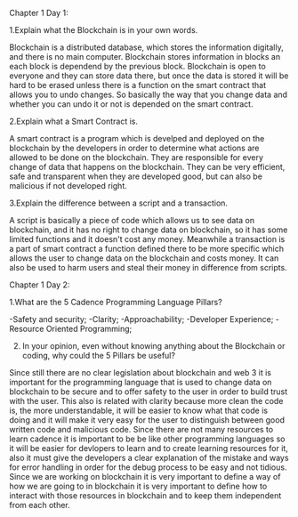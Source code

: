 Chapter 1 Day 1:

1.Explain what the Blockchain is in your own words. 

Blockchain is a distributed database, which stores the information digitally, and there is no main computer. Blockchain stores information in blocks an each block is 
dependend by the previous block. Blockchain is open to everyone and they can store data there, but once the data is stored it will be hard to be erased unless there is 
a function on the smart contract that allows you to undo changes. So basically the way that you change data and whether you can undo it or not is depended on the smart 
contract.

2.Explain what a Smart Contract is.

A smart contract is a program which is develped and deployed on the blockchain by the developers in order to determine what actions are allowed to be done on the
blockchain. They are responsible for every change of data that happens on the blockchain. They can be very efficient, safe and transparent when they are developed good,
but can also be malicious if not developed right.

3.Explain the difference between a script and a transaction.

A script is basically a piece of code which allows us to see data on blockchain, and it has no right to change data on blockchain, so it has some limited functions 
and it doesn't cost any money. Meanwhile a transaction is a part of smart contract a function defined there to be more specific which allows the user to change data
on the blockchain and costs money. It can also be used to harm users and steal their money in difference from scripts. 

Chapter 1 Day 2:

1.What are the 5 Cadence Programming Language Pillars?

  -Safety and security;
  -Clarity;
  -Approachability;
  -Developer Experience;
  -Resource Oriented Programming;
  
2. In your opinion, even without knowing anything about the Blockchain or coding, why could the 5 Pillars be useful?

Since still there are no clear legislation about blockchain and web 3 it is important for the programming language that is used to change data on blockchain to be secure and to offer safety to the user in order to build trust with the user. This also is related with clarity because more clean the code is, the more understandable, it will be easier to know what that code is doing and it will make it very easy for the user to distinguish between good written code and malicious code. Since there are not many resources to learn cadence it is important to be be like other programming languages so it will be easier for devlopers to learn and to create learning resources for it, also it must give the developers a clear explanation of the mistake and ways for error handling in order for the debug process to be easy and not tidious. Since we are working on blockchain it is very important to define a way of how we are going to in blockchain it is very important to define how to interact with those resources in blockchain and to keep them independent from each other. 
